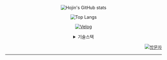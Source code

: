 <div align="center">
  
![Hojin's GitHub stats](https://github-readme-stats.vercel.app/api?username=LeHiHo&show_icons=true&theme=merko) 

![Top Langs](https://github-readme-stats.vercel.app/api/top-langs/?username=LeHiHo&layout=compact&theme=merko&exclude_repo=Wastewater_Treatment_Self_Diagnosis)

[![Velog](https://velog-readme-stats.vercel.app/api?name=lehiho)](https://velog.io/@lehiho)

<details>
<summary>기술스택</summary>
<div markdown="1">  
MarkUp / StyleSheet
<br>  
  <img src="https://img.shields.io/badge/HTML-E34F26?style=flat-square&logo=HTML5&logoColor=white"/> 
  <img src="https://img.shields.io/badge/CSS3-1572B6?style=flat-square&logo=CSS3&logoColor=white"/> 
  <img src="https://img.shields.io/badge/Sass-CC6699?style=flat-square&logo=Sass&logoColor=white"/> 
  <img src="https://img.shields.io/badge/Styled Components-DB7093?style=flat-square&logo=styledcomponents&logoColor=white"/> 
  <img src="https://img.shields.io/badge/Chakra UI-319795?style=flat-square&logo=chakraui&logoColor=white"/>

Language
<br> <img src="https://img.shields.io/badge/Javascript-F7DF1E?style=flat-square&logo=javascript&logoColor=black"/> <img src="https://img.shields.io/badge/Typescript-3178C6?style=flat-square&logo=typescript&logoColor=white"/> <img src="https://img.shields.io/badge/Python-3776AB?style=flat-square&logo=python&logoColor=white"/>

FrameWork / Library
<br> ![React](https://img.shields.io/badge/React-%2320232a.svg?style=flat-square&logo=react&logoColor=%2361DAFB) <img src="https://img.shields.io/badge/Next.js-000000?style=flat-square&logo=nextdotjs&logoColor=white"/>

Package Manager
<br> <img src="https://img.shields.io/badge/npm-CB3837?style=flat-square&logo=npm&logoColor=white"/> ![PNPM](https://img.shields.io/badge/pnpm-%234a4a4a.svg?style=flat-square&logo=pnpm&logoColor=f69220) <img src="https://img.shields.io/badge/Yarn-2C8EBB?style=flat-square&logo=yarn&logoColor=white"/>

Bundler
<br> <img src="https://img.shields.io/badge/Webpack-8DD6F9?style=flat-square&logo=webpack&logoColor=black"/> <img src="https://img.shields.io/badge/Vite-646CFF?style=flat-square&logo=vite&logoColor=white"/>

Deploy / Dev
<br> <img src="https://img.shields.io/badge/Vercel-000000?style=flat-square&logo=vercel&logoColor=white"/> ![Firebase](https://img.shields.io/badge/Firebase-%23039BE5.svg?style=flat-square&logo=firebase) ![Netlify](https://img.shields.io/badge/Netlify-%23000000.svg?style=flat-square&logo=netlify&logoColor=#00C7B7) 

Tool
<br> <img src="https://img.shields.io/badge/Git-F05032?style=flat-square&logo=git&logoColor=white"/> <img src="https://img.shields.io/badge/GitHub-181717?style=flat-square&logo=github&logoColor=white"/> <img src="https://img.shields.io/badge/Slack-4A154B?style=flat-square&logo=slack&logoColor=white"/> <img src="https://img.shields.io/badge/Notion-000000?style=flat-square&logo=notion&logoColor=white"/> <img src="https://img.shields.io/badge/Figma-F24E1E?style=flat-square&logo=figma&logoColor=white"/>

</div>
</details>

<div align="right">
  
[![방문자](https://hits.seeyoufarm.com/api/count/incr/badge.svg?url=https%3A%2F%2Fgithub.com%2FLeHiHo&count_bg=%2385AE08&title_bg=%230A0D0B&icon=github.svg&icon_color=%23FFFFFF&title=Today&edge_flat=false)](https://hits.seeyoufarm.com)

</div>

</div>

---
